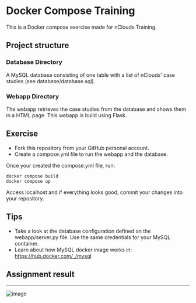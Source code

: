 # Docker Compose Training
This is a Docker compose exercise made for nClouds Training.

## Project structure
### Database Directory
A MySQL database consisting of one table with a list of nClouds' case studies (see database/database.sql).

### Webapp Directory
The webapp retrieves the case studies from the database and shows them in a HTML page. This webapp is build using Flask.

## Exercise
* Fork this repository from your GitHub personal account.
* Create a compose.yml file to run the webapp and the database.

Once your created the compose.yml file, run:
```
docker compose build
docker compose up
```

Access localhost and if everything looks good, commit your changes into your repository.

## Tips
* Take a look at the database configuration defined on the webapp/server.py file. Use the same credentials for your MySQL container.
* Learn about how MySQL docker image works in: https://hub.docker.com/_/mysql

## Assignment result
<hr/>

![image](https://github.com/pabloozamora/nClouds-Docker-Training-Assignment-2/assets/77593400/1317e600-e48c-440b-a1b3-d4ff815719cd)

